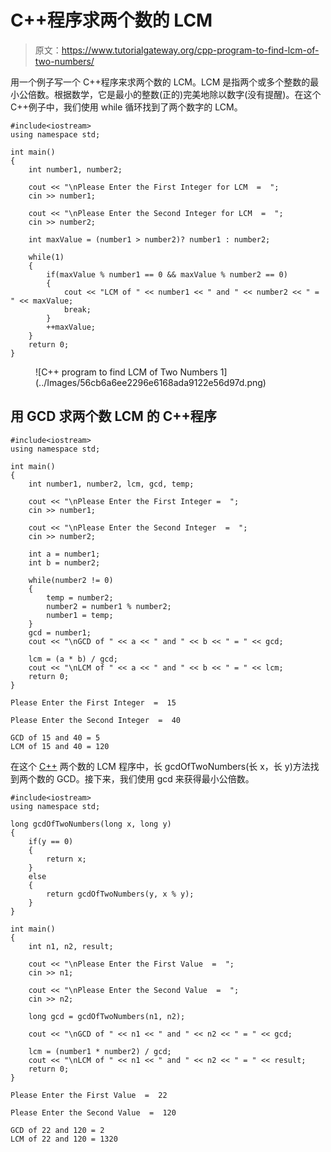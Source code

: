 # C++程序求两个数的 LCM

> 原文：<https://www.tutorialgateway.org/cpp-program-to-find-lcm-of-two-numbers/>

用一个例子写一个 C++程序来求两个数的 LCM。LCM 是指两个或多个整数的最小公倍数。根据数学，它是最小的整数(正的)完美地除以数字(没有提醒)。在这个 C++例子中，我们使用 while 循环找到了两个数字的 LCM。

```
#include<iostream>
using namespace std;

int main()
{
	int number1, number2;

	cout << "\nPlease Enter the First Integer for LCM  =  ";
	cin >> number1;

	cout << "\nPlease Enter the Second Integer for LCM  =  ";
	cin >> number2;

	int maxValue = (number1 > number2)? number1 : number2;

	while(1)
	{
		if(maxValue % number1 == 0 && maxValue % number2 == 0)
		{
			cout << "LCM of " << number1 << " and " << number2 << " = " << maxValue;
			break;
		} 
		++maxValue;
	}
 	return 0;
}
```

<figure class="wp-block-image size-large">![C++ program to find LCM of Two Numbers 1](../Images/56cb6a6ee2296e6168ada9122e56d97d.png)</figure>

## 用 GCD 求两个数 LCM 的 C++程序

```
#include<iostream>
using namespace std;

int main()
{
	int number1, number2, lcm, gcd, temp;

	cout << "\nPlease Enter the First Integer =  ";
	cin >> number1;

	cout << "\nPlease Enter the Second Integer  =  ";
	cin >> number2;

	int a = number1;
	int b = number2;

	while(number2 != 0)
	{
		temp = number2;
		number2 = number1 % number2;
		number1 = temp;
	}
	gcd = number1;
	cout << "\nGCD of " << a << " and " << b << " = " << gcd;

	lcm = (a * b) / gcd;
	cout << "\nLCM of " << a << " and " << b << " = " << lcm;
 	return 0;
}
```

```
Please Enter the First Integer  =  15

Please Enter the Second Integer  =  40

GCD of 15 and 40 = 5
LCM of 15 and 40 = 120
```

在这个 [C++](https://www.tutorialgateway.org/cpp-programs/) 两个数的 LCM 程序中，长 gcdOfTwoNumbers(长 x，长 y)方法找到两个数的 GCD。接下来，我们使用 gcd 来获得最小公倍数。

```
#include<iostream>
using namespace std;

long gcdOfTwoNumbers(long x, long y)
{
	if(y == 0)
	{
		return x;
	}
	else
	{
		return gcdOfTwoNumbers(y, x % y);
	}
}

int main()
{
	int n1, n2, result;

	cout << "\nPlease Enter the First Value  =  ";
	cin >> n1;

	cout << "\nPlease Enter the Second Value  =  ";
	cin >> n2;

	long gcd = gcdOfTwoNumbers(n1, n2);

	cout << "\nGCD of " << n1 << " and " << n2 << " = " << gcd;

	lcm = (number1 * number2) / gcd;
	cout << "\nLCM of " << n1 << " and " << n2 << " = " << result;
 	return 0;
}
```

```
Please Enter the First Value  =  22

Please Enter the Second Value  =  120

GCD of 22 and 120 = 2
LCM of 22 and 120 = 1320
```